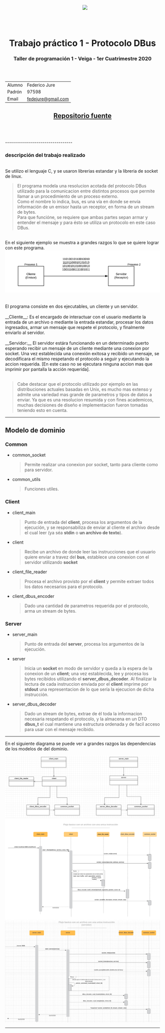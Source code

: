 

<center>
<div style="align: right"><img style="position:absolute" src="https://upload.wikimedia.org/wikipedia/commons/thumb/0/0d/FIUBA_gris_transparente.png/275px-FIUBA_gris_transparente.png"></div>

<br></br>
<br></br>


# <center>Trabajo práctico 1 - Protocolo DBus</center>
### <center>Taller de programación 1 - Veiga - 1er Cuatrimestre 2020

<br></br>

| | |
|---|---|
|  Alumno | Federico Jure  |
| Padrón  |  97598 |
| Email   | fedejure@gmail.com |
## [<center>Repositorio fuente](https://github.com/FedeJure/DBusProtocol)


<br></br>
</center>
----------------------------------

### descripción del trabajo realizado
<br/>Se utilizo el lenguaje C, y se usaron librerias estandar y la libreria de socket de linux.
> El programa modela una resolucion acotada del protocolo DBus utilizado para la comunicacion entre distintos procesos que permite llamar a un procedimiento de un proceso externo. <br/>Como el nombre lo indica, bus, es una vía en donde se envia información de un emisor hasta un receptor, en forma de un stream de bytes. 
<br/> Para que funcióne, se requiere que ambas partes sepan armar y entender el mensaje y para ésto se utiliza un protocolo en este caso DBus.
<br/>
En el siguiente ejemplo se muestra a grandes razgos lo que se quiere lograr con este programa.
<img src="diagrama_inicial.png"/>
<br/>
<br/>

<br/>
El programa consiste en dos ejecutables, un cliente y un servidor.
<br/><br/> 
__Cliente__: Es el encargado de interactuar con el usuario mediante la entrada de un archivo o mediante la entrada estandar, procesar los datos ingresados, armar un mensaje que respete el protocolo, y finalmente enviarlo al servidor. 
<br/><br/>
__Servidor:__ El servidor estára funcionando en un determinado puerto esperando recibir un mensaje de un cliente mediante una conexion por socket. Una vez establecida una conexión exitosa y recibido un mensaje, se decodificara el mismo respetando el protocolo a seguir y ejecutando la accion requerida. [En este caso no se ejecutara ninguna accion mas que imprimir por pantalla la acción requerida].
<br/><br/>

> Cabe destacar que el protocolo utilizado por ejemplo en las distribuciones actuales basadas en Unix, es mucho mas extenso y admite una variedad mas grande de parametros y tipos de datos a enviar. Ya que es una resolucion resumida y con fines academicos, muchas decisiones de diseño e implementacion fueron tomadas teniendo esto en cuenta.

-----------------------------------

## Modelo de dominio

### Common
* common_socket
    > Permite realizar una conexion por socket, tanto para cliente como para servidor. 
* common_utils
    > Funciones utiles.

### Client
* client_main
    > Punto de entrada del __client__, procesa los argumentos de la ejecución, y se responsabiliza de enviar al cliente el archivo desde el cual leer (ya séa __stdin__ o __un archivo de texto__).
* client
    > Recibe un archivo de donde leer las instrucciones que el usuario quiere enviar a travez del __bus__, establece una conexion con el servidor utilizando __socket__
* client_file_reader
    > Procesa el archivo provisto por el __client__ y permite extraer todos los datos necesarios para el protocolo.
* client_dbus_encoder
    > Dado una cantidad de parametros requerida por el protocolo, arma un stream de bytes.

### Server
* server_main
    > Punto de entrada del __server__, procesa los argumentos de la ejecución.
* server
    > Inicia un __socket__ en modo de servidor y queda a la espera de la conexion de un __client__; una vez establecida, lee y procesa los bytes recibidos utilizando el __server_dbus_decoder__. Al finalizar la lectura de cada instruccion enviada por el __client__ imprime por __stdout__ una representacion de lo que sería la ejecucion de dicha instrucción.
* server_dbus_decoder
    > Dado un stream de bytes, extrae de él toda la informacion necesaria respetando el protocolo, y la almacena en un DTO __dbus_t__ el cual mantiene una estructura ordenada y de facil acceso para usar con el mensaje recibido.

---------------
En el siguiente diagrama se puede ver a grandes razgos las dependencias de los modelos de del dominio.

<img src="diagrama_dependencias.PNG"/>

<img src="secuencia_cliente.png"/>
<img src="diagrama_server.jpeg"/>

---------------
